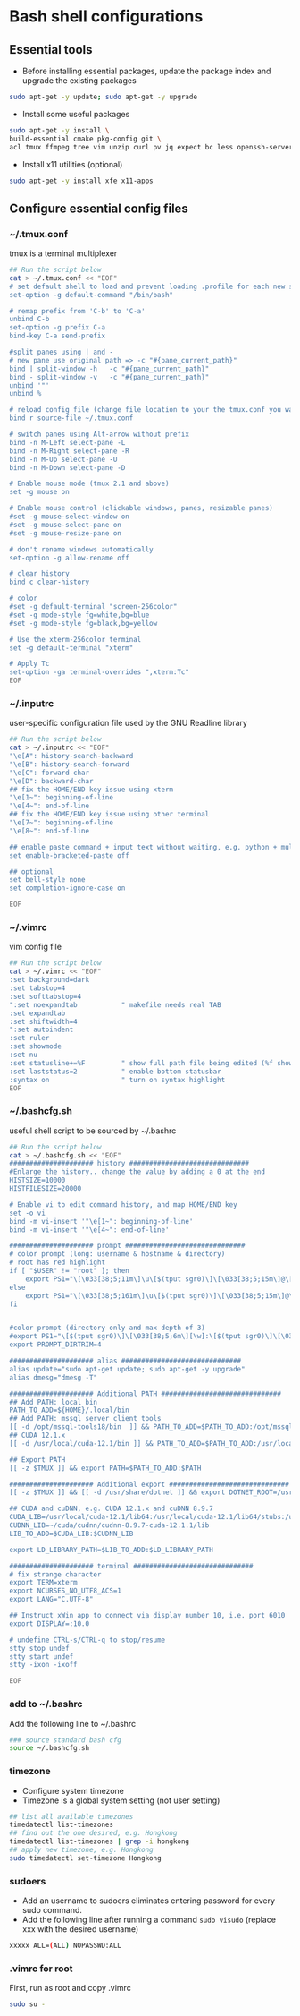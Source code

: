 # Bash shell configurations

## Essential tools
- Before installing essential packages, update the package index and upgrade the existing packages
```bash
sudo apt-get -y update; sudo apt-get -y upgrade
```
-  Install some useful packages
```bash
sudo apt-get -y install \
build-essential cmake pkg-config git \
acl tmux ffmpeg tree vim unzip curl pv jq expect bc less openssh-server
```

-  Install x11 utilities (optional)
```bash
sudo apt-get -y install xfe x11-apps
```

## Configure essential config files
### ~/.tmux.conf
tmux is a terminal multiplexer 
```bash
## Run the script below
cat > ~/.tmux.conf << "EOF"
# set default shell to load and prevent loading .profile for each new session
set-option -g default-command "/bin/bash"

# remap prefix from 'C-b' to 'C-a'
unbind C-b
set-option -g prefix C-a
bind-key C-a send-prefix

#split panes using | and -
# new pane use original path => -c "#{pane_current_path}"
bind | split-window -h   -c "#{pane_current_path}"
bind - split-window -v   -c "#{pane_current_path}"
unbind '"'
unbind %

# reload config file (change file location to your the tmux.conf you want to use)
bind r source-file ~/.tmux.conf

# switch panes using Alt-arrow without prefix
bind -n M-Left select-pane -L
bind -n M-Right select-pane -R
bind -n M-Up select-pane -U
bind -n M-Down select-pane -D

# Enable mouse mode (tmux 2.1 and above)
set -g mouse on

# Enable mouse control (clickable windows, panes, resizable panes)
#set -g mouse-select-window on
#set -g mouse-select-pane on
#set -g mouse-resize-pane on

# don't rename windows automatically
set-option -g allow-rename off

# clear history
bind c clear-history

# color
#set -g default-terminal "screen-256color"
#set -g mode-style fg=white,bg=blue
#set -g mode-style fg=black,bg=yellow

# Use the xterm-256color terminal
set -g default-terminal "xterm"

# Apply Tc
set-option -ga terminal-overrides ",xterm:Tc"
EOF
```

### ~/.inputrc
user-specific configuration file used by the GNU Readline library
```bash
## Run the script below
cat > ~/.inputrc << "EOF"
"\e[A": history-search-backward
"\e[B": history-search-forward
"\e[C": forward-char
"\e[D": backward-char
## fix the HOME/END key issue using xterm
"\e[1~": beginning-of-line
"\e[4~": end-of-line
## fix the HOME/END key issue using other terminal
"\e[7~": beginning-of-line
"\e[8~": end-of-line

## enable paste command + input text without waiting, e.g. python + multiline code
set enable-bracketed-paste off

## optional
set bell-style none
set completion-ignore-case on

EOF
```

### ~/.vimrc
vim config file
```bash
## Run the script below
cat > ~/.vimrc << "EOF"
:set background=dark
:set tabstop=4
:set softtabstop=4
":set noexpandtab           " makefile needs real TAB
:set expandtab
:set shiftwidth=4
":set autoindent
:set ruler
:set showmode
:set nu
:set statusline+=%F         " show full path file being edited (%f shows only filename)
:set laststatus=2           " enable bottom statusbar
:syntax on                  " turn on syntax highlight
EOF
```

### ~/.bashcfg.sh
useful shell script to be sourced by ~/.bashrc
```bash
## Run the script below
cat > ~/.bashcfg.sh << "EOF"
##################### history ##############################
#Enlarge the history.. change the value by adding a 0 at the end
HISTSIZE=10000
HISTFILESIZE=20000

# Enable vi to edit command history, and map HOME/END key
set -o vi
bind -m vi-insert '"\e[1~": beginning-of-line'
bind -m vi-insert '"\e[4~": end-of-line'

##################### prompt ##############################
# color prompt (long: username & hostname & directory)
# root has red highlight
if [ "$USER" != "root" ]; then
    export PS1="\[\033[38;5;11m\]\u\[$(tput sgr0)\]\[\033[38;5;15m\]@\[$(tput bold)\]\[$(tput sgr0)\]\[\033[38;5;33m\]\h\[$(tput sgr0)\]\[$(tput sgr0)\]\[\033[38;5;15m\]:\[$(tput sgr0)\]\[\033[38;5;6m\][\w]:\[$(tput sgr0)\]\[\033[38;5;15m\] \[$(tput sgr0)\]"
else
    export PS1="\[\033[38;5;161m\]\u\[$(tput sgr0)\]\[\033[38;5;15m\]@\[$(tput sgr0)\]\[\033[38;5;33m\]\h\[$(tput sgr0)\]\[\033[38;5;15m\]:\[$(tput sgr0)\]\[\033[38;5;10m\][\w]\[$(tput sgr0)\]\[\033[38;5;15m\]: \[$(tput sgr0)\]"
fi


#color prompt (directory only and max depth of 3)
#export PS1="\[$(tput sgr0)\]\[\033[38;5;6m\][\w]:\[$(tput sgr0)\]\[\033[38;5;15m\] \[$(tput sgr0)\]"
export PROMPT_DIRTRIM=4

##################### alias ##############################
alias update="sudo apt-get update; sudo apt-get -y upgrade"
alias dmesg="dmesg -T"

##################### Additional PATH ##############################
## Add PATH: local bin
PATH_TO_ADD=${HOME}/.local/bin
## Add PATH: mssql server client tools
[[ -d /opt/mssql-tools18/bin  ]] && PATH_TO_ADD=$PATH_TO_ADD:/opt/mssql-tools18/bin
## CUDA 12.1.x
[[ -d /usr/local/cuda-12.1/bin ]] && PATH_TO_ADD=$PATH_TO_ADD:/usr/local/cuda-12.1/bin

## Export PATH
[[ -z $TMUX ]] && export PATH=$PATH_TO_ADD:$PATH

##################### Additional export ##############################
[[ -z $TMUX ]] && [[ -d /usr/share/dotnet ]] && export DOTNET_ROOT=/usr/share/dotnet

## CUDA and cuDNN, e.g. CUDA 12.1.x and cuDNN 8.9.7
CUDA_LIB=/usr/local/cuda-12.1/lib64:/usr/local/cuda-12.1/lib64/stubs:/usr/local/cuda-12.1/extras/CUPTI/lib64
CUDNN_LIB=~/cuda/cudnn/cudnn-8.9.7-cuda-12.1.1/lib
LIB_TO_ADD=$CUDA_LIB:$CUDNN_LIB

export LD_LIBRARY_PATH=$LIB_TO_ADD:$LD_LIBRARY_PATH

##################### terminal ##############################
# fix strange character
export TERM=xterm
export NCURSES_NO_UTF8_ACS=1
export LANG="C.UTF-8"

## Instruct xWin app to connect via display number 10, i.e. port 6010
export DISPLAY=:10.0

# undefine CTRL-s/CTRL-q to stop/resume
stty stop undef
stty start undef
stty -ixon -ixoff

EOF
```
### add to ~/.bashrc
Add the following line to ~/.bashrc
```bash
### source standard bash cfg
source ~/.bashcfg.sh
```

### timezone
- Configure system timezone
- Timezone is a global system setting (not user setting)
```bash
## list all available timezones
timedatectl list-timezones
## find out the one desired, e.g. Hongkong
timedatectl list-timezones | grep -i hongkong
## apply new timezone, e.g. Hongkong
sudo timedatectl set-timezone Hongkong
```

### sudoers
- Add an username to sudoers eliminates entering password for every sudo command.
- Add the following line after running a command `sudo visudo` (replace xxx with the desired username)
```bash
xxxxx ALL=(ALL) NOPASSWD:ALL
```

### .vimrc for root
First, run as root and copy .vimrc
```bash
sudo su -
```
